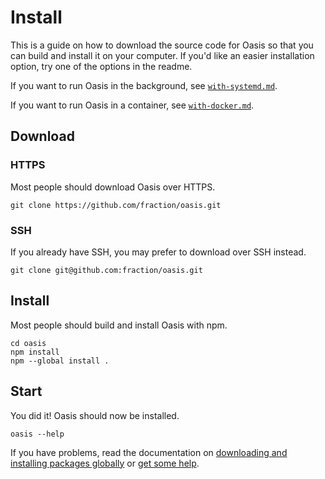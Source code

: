 # Install

This is a guide on how to download the source code for Oasis so that you can
build and install it on your computer. If you'd like an easier installation
option, try one of the options in the readme.

If you want to run Oasis in the background, see [`with-systemd.md`](./with-systemd.md).

If you want to run Oasis in a container, see [`with-docker.md`](./with-docker.md).

## Download

### HTTPS

Most people should download Oasis over HTTPS.

```shell
git clone https://github.com/fraction/oasis.git
```

### SSH

If you already have SSH, you may prefer to download over SSH instead.

```shell
git clone git@github.com:fraction/oasis.git
```

## Install

Most people should build and install Oasis with npm.

```shell
cd oasis
npm install
npm --global install .
```

## Start

You did it! Oasis should now be installed.

```shell
oasis --help
```

If you have problems, read the documentation on [downloading and installing
packages globally](https://docs.npmjs.com/downloading-and-installing-packages-globally)
or [get some help](https://github.com/fraction/oasis/issues/new/choose).
